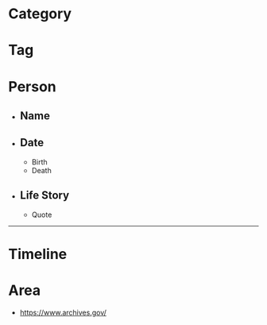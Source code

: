 # Category
# Tag
# Person
- ## Name
- ## Date
  - Birth
  - Death
- ## Life Story
  - Quote
***
# Timeline
# Area
- https://www.archives.gov/
